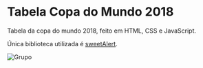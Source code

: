 # Tabela Copa do Mundo 2018

Tabela da copa do mundo 2018, feito em HTML, CSS e JavaScript.

Única biblioteca utilizada é [sweetAlert](https://sweetalert2.github.io/).

![Grupo](https://user-images.githubusercontent.com/40917812/65825461-8f892600-e24d-11e9-944b-8475de8148d3.png)
